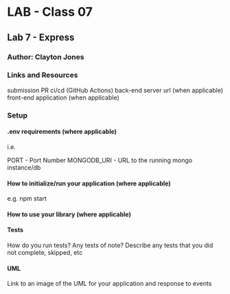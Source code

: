 # LAB - Class 07
## Lab 7 - Express
### Author: Clayton Jones

### Links and Resources  

submission PR []()
ci/cd (GitHub Actions) []()
back-end server url (when applicable) []()
front-end application (when applicable) []()  

### Setup  

#### .env requirements (where applicable)
i.e.

PORT - Port Number
MONGODB_URI - URL to the running mongo instance/db  
  
#### How to initialize/run your application (where applicable)
e.g. npm start  
  
#### How to use your library (where applicable)  

#### Tests  

How do you run tests?
Any tests of note?
Describe any tests that you did not complete, skipped, etc  

#### UML  

Link to an image of the UML for your application and response to events